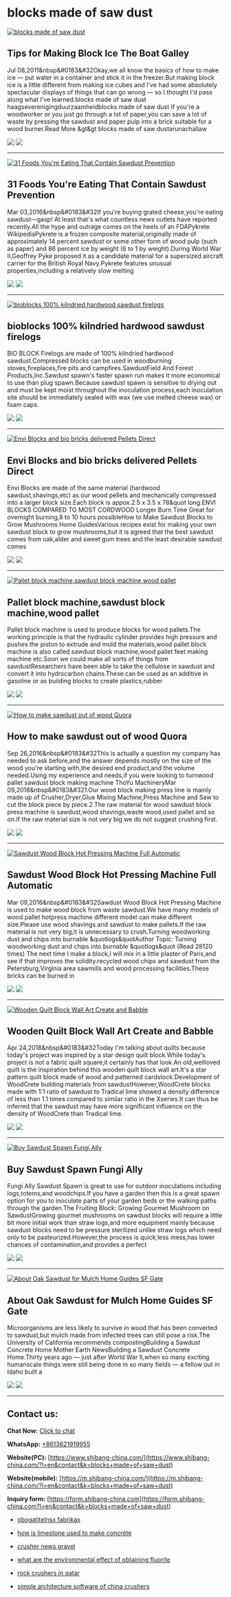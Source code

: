 # blocks made of saw dust

<a href="https://swt.shibang-china.com/?l=en&img&k=blocks+made+of+saw+dust" target="_blank">![blocks made of saw dust](http://static.shibang-china.com/all-800x300/67.jpg)</a>

## Tips for Making Block Ice The Boat Galley
Jul 08,2011&nbsp&#0183&#32Okay,we all know the basics of how to make ice — put water in a container and stick it in the freezer.But making block ice is a little different from making ice cubes and I've had some absolutely spectacular displays of things that can go wrong — so I thought I'd pass along what I've learned.blocks made of saw dust haagseverenigingduurzaamheidblocks made of saw dust If you're a woodworker or you just go through a lot of paper,you can save a lot of waste by pressing the sawdust and paper pulp into a brick suitable for a wood burner.Read More &gt&gt blocks made of saw dustarunachallaw


<a href="https://whatsapp.shibangsoft.com/WhatsApp.php" target="_blank" title="WhatsApp">![](http://static.shibang-china.com/icon/whatsapp.png)</a> <a href="https://swt.shibang-china.com/?l=en&icon&k=blocks+made+of+saw+dust" target="_blank">![](http://static.shibang-china.com/icon/chat-en.png)</a>

---

<a href="https://swt.shibang-china.com/?l=en&img&k=blocks+made+of+saw+dust" target="_blank">![31 Foods You're Eating That Contain Sawdust Prevention](http://static.shibang-china.com/all-800x300/270.jpg)</a>

## 31 Foods You're Eating That Contain Sawdust Prevention
Mar 03,2016&nbsp&#0183&#32If you're buying grated cheese,you're eating sawdust—gasp! At least that's what countless news outlets have reported recently.All the hype and outrage comes on the heels of an FDAPykrete WikipediaPykrete is a frozen composite material,originally made of approximately 14 percent sawdust or some other form of wood pulp (such as paper) and 86 percent ice by weight (6 to 1 by weight).During World War II,Geoffrey Pyke proposed it as a candidate material for a supersized aircraft carrier for the British Royal Navy.Pykrete features unusual properties,including a relatively slow melting


<a href="https://whatsapp.shibangsoft.com/WhatsApp.php" target="_blank" title="WhatsApp">![](http://static.shibang-china.com/icon/whatsapp.png)</a> <a href="https://swt.shibang-china.com/?l=en&icon&k=blocks+made+of+saw+dust" target="_blank">![](http://static.shibang-china.com/icon/chat-en.png)</a>

---

<a href="https://swt.shibang-china.com/?l=en&img&k=blocks+made+of+saw+dust" target="_blank">![bioblocks 100% kilndried hardwood sawdust firelogs](http://static.shibang-china.com/all-800x300/1260.jpg)</a>

## bioblocks 100% kilndried hardwood sawdust firelogs
BIO BLOCK Firelogs are made of 100% kilndried hardwood sawdust.Compressed blocks can be used in woodburning stoves,fireplaces,fire pits and campfires.SawdustField And Forest Products,Inc.Sawdust spawn's faster spawn run makes it more economical to use than plug spawn.Because sawdust spawn is sensitive to drying out and must be kept moist throughout the inoculation process,each inoculation site should be immediately sealed with wax (we use melted cheese wax) or foam caps.


<a href="https://whatsapp.shibangsoft.com/WhatsApp.php" target="_blank" title="WhatsApp">![](http://static.shibang-china.com/icon/whatsapp.png)</a> <a href="https://swt.shibang-china.com/?l=en&icon&k=blocks+made+of+saw+dust" target="_blank">![](http://static.shibang-china.com/icon/chat-en.png)</a>

---

<a href="https://swt.shibang-china.com/?l=en&img&k=blocks+made+of+saw+dust" target="_blank">![Envi Blocks and bio bricks delivered Pellets Direct](http://static.shibang-china.com/all-800x300/565.jpg)</a>

## Envi Blocks and bio bricks delivered Pellets Direct
Envi Blocks are made of the same material (hardwood sawdust,shavings,etc) as our wood pellets and mechanically compressed into a larger block size.Each block is appox.2.5 x 3.5 x 78&quot long.ENVI BLOCKS COMPARED TO MOST CORDWOOD Longer Burn Time Great for overnight burning,8 to 10 hours possibleHow to Make Sawdust Blocks to Grow Mushrooms Home GuidesVarious recipes exist for making your own sawdust block to grow mushrooms,but it is agreed that the best sawdust comes from oak,alder and sweet gum trees and the least desirable sawdust comes


<a href="https://whatsapp.shibangsoft.com/WhatsApp.php" target="_blank" title="WhatsApp">![](http://static.shibang-china.com/icon/whatsapp.png)</a> <a href="https://swt.shibang-china.com/?l=en&icon&k=blocks+made+of+saw+dust" target="_blank">![](http://static.shibang-china.com/icon/chat-en.png)</a>

---

<a href="https://swt.shibang-china.com/?l=en&img&k=blocks+made+of+saw+dust" target="_blank">![Pallet block machine,sawdust block machine,wood pallet](http://static.shibang-china.com/all-800x300/653.jpg)</a>

## Pallet block machine,sawdust block machine,wood pallet
Pallet block machine is used to produce blocks for wood pallets.The working principle is that the hydraulic cylinder provides high pressure and pushes the piston to extrude and mold the materials,wood pallet block machine is also called sawdust block machine,wood pallet feet making machine etc.Soon we could make all sorts of things from sawdustResearchers have been able to take the cellulose in sawdust and convert it into hydrocarbon chains.These can be used as an additive in gasoline or as building blocks to create plastics,rubber


<a href="https://whatsapp.shibangsoft.com/WhatsApp.php" target="_blank" title="WhatsApp">![](http://static.shibang-china.com/icon/whatsapp.png)</a> <a href="https://swt.shibang-china.com/?l=en&icon&k=blocks+made+of+saw+dust" target="_blank">![](http://static.shibang-china.com/icon/chat-en.png)</a>

---

<a href="https://swt.shibang-china.com/?l=en&img&k=blocks+made+of+saw+dust" target="_blank">![How to make sawdust out of wood Quora](http://static.shibang-china.com/all-800x300/219.jpg)</a>

## How to make sawdust out of wood Quora
Sep 26,2016&nbsp&#0183&#32This is actually a question my company has needed to ask before,and the answer depends mostly on the size of the wood you're starting with,the desired end product,and the volume needed.Using my experience and needs,if you were looking to turnwood pallet sawdust block making machine ThoYu MachineryMar 09,2018&nbsp&#0183&#321.Our wood block making press line is mainly made up of Crusher,Dryer,Glue Mixing Machine,Press Machine and Saw to cut the block piece by piece.2.The raw material for wood sawdust block press machine is sawdust,wood shavings,waste wood,used pallet and so on.If the raw material size is not very big we do not suggest crushing first.


<a href="https://whatsapp.shibangsoft.com/WhatsApp.php" target="_blank" title="WhatsApp">![](http://static.shibang-china.com/icon/whatsapp.png)</a> <a href="https://swt.shibang-china.com/?l=en&icon&k=blocks+made+of+saw+dust" target="_blank">![](http://static.shibang-china.com/icon/chat-en.png)</a>

---

<a href="https://swt.shibang-china.com/?l=en&img&k=blocks+made+of+saw+dust" target="_blank">![Sawdust Wood Block Hot Pressing Machine Full Automatic](http://static.shibang-china.com/all-800x300/1339.jpg)</a>

## Sawdust Wood Block Hot Pressing Machine Full Automatic
Mar 09,2016&nbsp&#0183&#32Sawdust Wood Block Hot Pressing Machine is used to make wood block from waste sawdust.We have many models of wood pallet hotpress machine different model can make different size.Please use wood shavings and sawdust to make pallets.If the raw material is not very big,it is unnecessary to crush.Turning woodworking dust and chips into burnable &quotlogs&quotAuthor Topic: Turning woodworking dust and chips into burnable &quotlogs&quot (Read 28120 times) The next time I make a block,I will mix in a little plaster of Paris,and see if that improves the solidity.recycled wood chips and sawdust from the Petersburg,Virginia area sawmills and wood processing facilities.These bricks can be burned in


<a href="https://whatsapp.shibangsoft.com/WhatsApp.php" target="_blank" title="WhatsApp">![](http://static.shibang-china.com/icon/whatsapp.png)</a> <a href="https://swt.shibang-china.com/?l=en&icon&k=blocks+made+of+saw+dust" target="_blank">![](http://static.shibang-china.com/icon/chat-en.png)</a>

---

<a href="https://swt.shibang-china.com/?l=en&img&k=blocks+made+of+saw+dust" target="_blank">![Wooden Quilt Block Wall Art Create and Babble](http://static.shibang-china.com/all-800x300/1388.jpg)</a>

## Wooden Quilt Block Wall Art Create and Babble
Apr 24,2018&nbsp&#0183&#32Today I'm talking about quilts because today's project was inspired by a star design quilt block.While today's project is not a fabric quilt square,it certainly has that look.An old,wellloved quilt is the inspiration behind this wooden quilt block wall art.It's a star pattern quilt block made of wood and patterned cardstock.Development of WoodCrete building materials from sawdustHowever,WoodCrete blocks made with 1:1 ratio of sawdust to Tradical lime showed a density difference of less than 1.1 times compared to similar ratio in the Xseries.It can thus be inferred that the sawdust may have more significant influence on the density of WoodCrete than Tradical lime.


<a href="https://whatsapp.shibangsoft.com/WhatsApp.php" target="_blank" title="WhatsApp">![](http://static.shibang-china.com/icon/whatsapp.png)</a> <a href="https://swt.shibang-china.com/?l=en&icon&k=blocks+made+of+saw+dust" target="_blank">![](http://static.shibang-china.com/icon/chat-en.png)</a>

---

<a href="https://swt.shibang-china.com/?l=en&img&k=blocks+made+of+saw+dust" target="_blank">![Buy Sawdust Spawn Fungi Ally](http://static.shibang-china.com/all-800x300/79.jpg)</a>

## Buy Sawdust Spawn Fungi Ally
Fungi Ally Sawdust Spawn is great to use for outdoor inoculations including logs,totems,and woodchips.If you have a garden then this is a great spawn option for you to inoculate parts of your garden beds or the walking paths through the garden.The Fruiting Block: Growing Gourmet Mushroom on SawdustGrowing gourmet mushrooms on sawdust blocks will require a little bit more initial work than straw logs,and more equipment mainly because sawdust blocks need to be pressure sterilized unlike straw logs which need only to be pasteurized.However,the process is quick,less mess,has lower chances of contamination,and provides a perfect


<a href="https://whatsapp.shibangsoft.com/WhatsApp.php" target="_blank" title="WhatsApp">![](http://static.shibang-china.com/icon/whatsapp.png)</a> <a href="https://swt.shibang-china.com/?l=en&icon&k=blocks+made+of+saw+dust" target="_blank">![](http://static.shibang-china.com/icon/chat-en.png)</a>

---

<a href="https://swt.shibang-china.com/?l=en&img&k=blocks+made+of+saw+dust" target="_blank">![About Oak Sawdust for Mulch Home Guides SF Gate](http://static.shibang-china.com/all-800x300/1429.jpg)</a>

## About Oak Sawdust for Mulch Home Guides SF Gate
Microorganisms are less likely to survive in wood that has been converted to sawdust,but mulch made from infected trees can still pose a risk.The University of California recommends compostingBuilding a Sawdust Concrete Home Mother Earth NewsBuilding a Sawdust Concrete Home.Thirty years ago — just after World War II,when so many exciting humanscale things were still being done in so many fields — a fellow out in Idaho built a


<a href="https://whatsapp.shibangsoft.com/WhatsApp.php" target="_blank" title="WhatsApp">![](http://static.shibang-china.com/icon/whatsapp.png)</a> <a href="https://swt.shibang-china.com/?l=en&icon&k=blocks+made+of+saw+dust" target="_blank">![](http://static.shibang-china.com/icon/chat-en.png)</a>

---
## Contact us:

**Chat Now:** [Click to chat](https://swt.shibang-china.com?l=en&contact&k=blocks+made+of+saw+dust)

**WhatsApp:**  [+8613621919955](https://whatsapp.shibangsoft.com/WhatsApp.php)

**Website(PC):** [https://www.shibang-china.com/](https://www.shibang-china.com/?l=en&contact&k=blocks+made+of+saw+dust)

**Website(mobile):** [https://m.shibang-china.com/](https://m.shibang-china.com/?l=en&contact&k=blocks+made+of+saw+dust)

**Inquiry form:** [https://form.shibang-china.com](https://form.shibang-china.com?l=en&contact&k=blocks+made+of+saw+dust)

* [obogatitelnsx fabrikax](../118/obogatitelnsx%20fabrikax.md)

* [how is limestone used to make concrete](../116/how%20is%20limestone%20used%20to%20make%20concrete.md)

* [crusher news gravel](../125/crusher%20news%20gravel.md)

* [what are the environmental effect of obtaining fluorite](../119/what%20are%20the%20environmental%20effect%20of%20obtaining%20fluorite.md)

* [rock crushers in qatar](../118/rock%20crushers%20in%20qatar.md)

* [simple architecture software of china crushers](../112/simple%20architecture%20software%20of%20china%20crushers.md)
